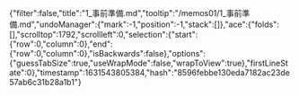 {"filter":false,"title":"1_事前準備.md","tooltip":"/memos01/1_事前準備.md","undoManager":{"mark":-1,"position":-1,"stack":[]},"ace":{"folds":[],"scrolltop":1792,"scrollleft":0,"selection":{"start":{"row":0,"column":0},"end":{"row":0,"column":0},"isBackwards":false},"options":{"guessTabSize":true,"useWrapMode":false,"wrapToView":true},"firstLineState":0},"timestamp":1631543805384,"hash":"8596febbe130eda7182ac23de57ab6c31b28a1b1"}